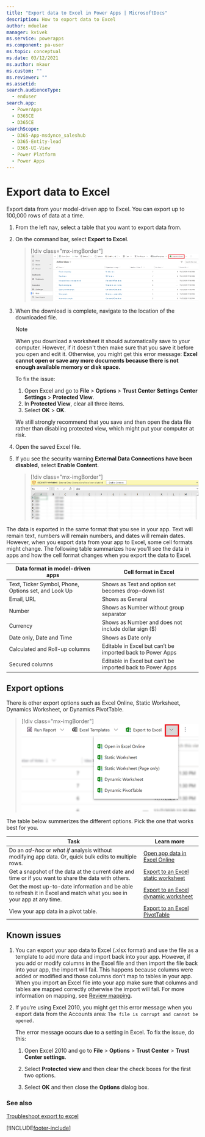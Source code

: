 ```yaml
---
title: "Export data to Excel in Power Apps | MicrosoftDocs"
description: How to export data to Excel
author: mduelae
manager: kvivek
ms.service: powerapps
ms.component: pa-user
ms.topic: conceptual
ms.date: 03/12/2021
ms.author: mkaur
ms.custom: ""
ms.reviewer: ""
ms.assetid: 
search.audienceType: 
  - enduser
search.app: 
  - PowerApps
  - D365CE
  - D365CE
searchScope:
  - D365-App-msdynce_saleshub
  - D365-Entity-lead
  - D365-UI-View
  - Power Platform
  - Power Apps
---
```

# Export data to Excel

Export data from your model-driven app to Excel. You can export up to 100,000 rows of data at a time.

1. From the left nav, select a table that you want to export data from.
2. On the command bar, select **Export to Excel**.

   > [!div class="mx-imgBorder"] 
   > ![Export to excel](media/export_to_excel.png "Select export to Excel")
3. When the download is complete, navigate to the location of the downloaded file.
  
   > [!NOTE]
   > When you download a worksheet it should automatically save to your computer. However, if it doesn't then make sure that you save it before you open and edit it. Otherwise, you might get this error message: **Excel cannot open or save any more documents because there is not enough available memory or disk space.**  
   > 
   > To fix the issue:  
   > 
   >    1. Open Excel and go to **File** > **Options** > **Trust Center** **Settings Center Settings** > **Protected View**.  
   >    2. In **Protected View**, clear all three items.  
   >    3. Select **OK** > **OK**.  
   >     
   >    We still strongly recommend that you save and then open the data file rather than disabling protected view, which might put your computer at risk.  
  
4. Open the saved Excel file.
  
5. If you see the security warning **External Data Connections have been disabled**, select **Enable Content**.  

   > [!div class="mx-imgBorder"] 
   > ![Enable content](media/enable-content.png "Enable content") 

The data is exported in the same format that you see in your app. Text will remain text, numbers will remain numbers, and dates will remain dates. However, when you export data from your app to Excel, some cell formats might change. The following table summarizes how you’ll see the data in apps and how the cell format changes when you export the data to Excel.  
  
  
| Data format in model-driven apps |                                            Cell format in Excel                                             |
|----------------------------------------------------------------------------|-----------------------------------------------------------------------------------------------------------------------------------------------------------------|
|            Text, Ticker Symbol, Phone, Options set, and Look Up            |                                                       Shows as Text and option set becomes drop-down list                                                       |
|                                 Email, URL                                 |                                                                        Shows as General                                                                         |
|                                   Number                                   |                                                             Shows as Number without group separator                                                             |
|                                  Currency                                  |                                                         Shows as Number and does not include dollar sign ($)                                                         |
|                          Date only, Date and Time                          |                                                                       Shows as Date only                                                                        |
|                       Calculated and Roll-up columns                        | Editable in Excel but can’t be imported back to Power Apps |
|                               Secured columns                               | Editable in Excel but can’t be imported back to Power Apps |
  
## Export options

There is other export options such as Excel Online, Static Worksheet, Dynamics Worksheet, or Dynamics PivotTable.

> [!div class="mx-imgBorder"] 
> ![Export to excel options](media/export_to_excel_options.png "Select export to Excel options")


The table below summerizes the different options. Pick the one that works best for you.
  
|                                                                                                               Task                                                                                                                |                                              Learn more                                               |
|-----------------------------------------------------------------------------------------------------------------------------------------------------------------------------------------------------------------------------------|-------------------------------------------------------------------------------------------------------|
|   Do an *ad-hoc* or *what if* analysis without modifying app data. Or, quick bulk edits to multiple rows.   | [Open app data in Excel Online](export-to-excel-online.md) |
|                                                                   Get a snapshot of the data at the current date and time or if you want to share the data with others.                                                                    |           [Export to an Excel static worksheet](export-excel-static-worksheet.md)           |
| Get the most up-to-date information and be able to refresh it in Excel and match what you see in your app at any time. |          [Export to an Excel dynamic worksheet](export-excel-dynamic-worksheet.md)          |
|                                                                      View your app data in a pivot table.                                                                      |                 [Export to an Excel PivotTable](export-excel-pivottable.md)                 |


## Known issues

1. You can export your app data to Excel (.xlsx format) and use the file as a template to add more data and import back into your app. However, if you add or modify columns in the Excel file and then import the file back into your app, the import will fail. This happens because columns were added or modified and those columns don’t map to tables in your app. When you import an Excel file into your app make sure that columns and tables are mapped correctly otherwise the import will fail. For more information on mapping, see [Review mapping](import-data.md#review-mapping).
  
2. If you’re using Excel 2010, you might get this error message when you export data from the Accounts area: `The file is corrupt and cannot be opened.`  
  
   The error message occurs due to a setting in Excel. To fix the issue, do this:  
  
    1. Open Excel 2010 and go to **File** > **Options** > **Trust Center** > **Trust Center settings**.  
  
    2. Select **Protected view** and then clear the check boxes for the first two options.  
  
    3. Select **OK** and then close the **Options** dialog box.  


### See also

[Troubleshoot export to excel](ts-export-to-excel.md)  


[!INCLUDE[footer-include](../includes/footer-banner.md)]
